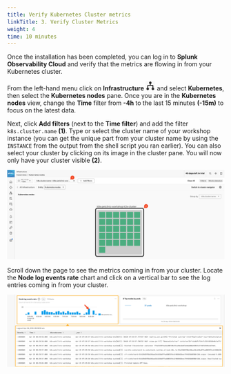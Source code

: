 ```yaml
---
title: Verify Kubernetes Cluster metrics
linkTitle: 3. Verify Cluster Metrics
weight: 4
time: 10 minutes
---
```


Once the installation has been completed, you can log in to **Splunk Observability Cloud** and verify that the metrics are flowing in from your Kubernetes cluster.

From the left-hand menu click on **Infrastructure** ![infra](../images/infra-icon.png?classes=inline&height=25px) and select **Kubernetes**, then select the **Kubernetes nodes** pane. Once you are in the **Kubernetes nodes** view, change the **Time** filter from **-4h** to the last 15 minutes **(-15m)** to focus on the latest data.

Next, click **Add filters** (next to the **Time filter**) and add the filter `k8s.cluster.name` **(1)**. Type or select the cluster name of your workshop instance (you can get the unique part from your cluster name by using the `INSTANCE` from the output from the shell script you ran earlier). You can also select your cluster by clicking on its image in the cluster pane. You will now only have your cluster visible **(2)**.

![Navigator](../images/navigator.png)

Scroll down the page to see the metrics coming in from your cluster. Locate the **Node log events rate** chart and click on a vertical bar to see the log entries coming in from your cluster.

![logs](../images/k8s-peek-at-logs.png)
